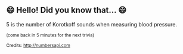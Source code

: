 ## :smile: Hello! Did you know that... :smile:
5 is the number of Korotkoff sounds when measuring blood pressure.

<sup>(come back in 5 minutes for the next trivia)</sup>


<sup>Credits: http://numbersapi.com</sup>
